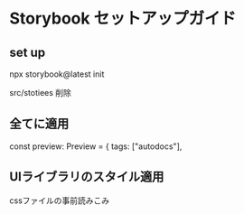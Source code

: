 # Storybook セットアップガイド

## set up

npx storybook@latest init

src/stotiees 削除

## 全てに適用

const preview: Preview = {
tags: ["autodocs"],

## UIライブラリのスタイル適用

cssファイルの事前読みこみ
